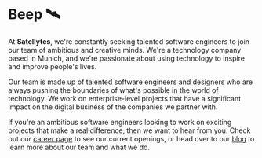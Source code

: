 # Beep 🛰

At **Satellytes**, we're constantly seeking talented software engineers to join our team of ambitious and creative minds. We're a technology company based in Munich, and we're passionate about using technology to inspire and improve people's lives.

Our team is made up of talented software engineers and designers who are always pushing the boundaries of what's possible in the world of technology. We work on enterprise-level projects that have a significant impact on the digital business of the companies we partner with.

If you're an ambitious software engineers looking to work on exciting projects that make a real difference, then we want to hear from you. Check out our [career page](https://satellytes.com/career/) to see our current openings, or head over to our [blog](https://satellytes.com/blog/) to learn more about our team and what we do.
